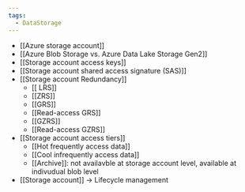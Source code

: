 ```yaml
---
tags:
  - DataStorage
---
```

- [[Azure storage account]]
- [[Azure Blob Storage vs. Azure Data Lake Storage Gen2]]
- [[Storage account access keys]]
- [[Storage account  shared access signature (SAS)]]
- [[Storage account Redundancy]]
   - [[ LRS]]
    - [[ZRS]]
    - [[GRS]]
    - [[Read-access GRS]]
    - [[GZRS]]
    - [[Read-access GZRS]]
- [[Storage account access tiers]]
    - [[Hot frequently access data]]
    - [[Cool infrequently access data]]
    - [[Archive]]: not availavble at storage account level, available at indivudual blob level
- [[Storage account]] -> Lifecycle management